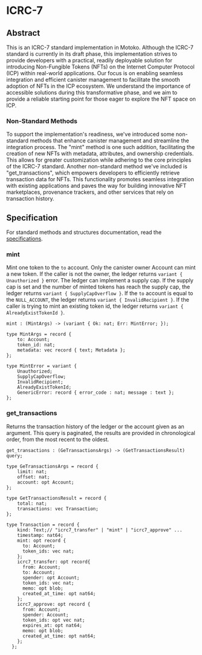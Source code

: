 # ICRC-7

## Abstract

This is an ICRC-7 standard implementation in Motoko. Although the ICRC-7 standard is currently in its draft phase, this implementation strives to provide developers with a practical, readily deployable solution for introducing Non-Fungible Tokens (NFTs) on the Internet Computer Protocol (ICP) within real-world applications. Our focus is on enabling seamless integration and efficient canister management to facilitate the smooth adoption of NFTs in the ICP ecosystem. We understand the importance of accessible solutions during this transformative phase, and we aim to provide a reliable starting point for those eager to explore the NFT space on ICP.

### Non-Standard Methods

To support the implementation's readiness, we've introduced some non-standard methods that enhance canister management and streamline the integration process. The "mint" method is one such addition, facilitating the creation of new NFTs with metadata, attributes, and ownership credentials. This allows for greater customization while adhering to the core principles of the ICRC-7 standard. Another non-standard method we've included is "get_transactions", which empowers developers to efficiently retrieve transaction data for NFTs. This functionality promotes seamless integration with existing applications and paves the way for building innovative NFT marketplaces, provenance trackers, and other services that rely on transaction history.

## Specification

For standard methods and structures documentation, read the [specifications](https://github.com/dfinity/ICRC/blob/main/ICRCs/ICRC-7/ICRC-7.md).

### mint

Mint one token to the `to` account. Only the canister owner Account can mint a new token.
If the caller is not the owner, the ledger returns `variant { Unauthorized }` error.
The ledger can implement a supply cap. If the supply cap is set and the number of minted tokens has reach the supply cap, the ledger returns `variant { SupplyCapOverflow }`.
If the `to` account is equal to the `NULL_ACCOUNT`, the ledger returns `variant { InvalidRecipient }`.
If the caller is trying to mint an existing token id, the ledger returns `variant { AlreadyExistTokenId }`.

```candid "Methods" +=
mint : (MintArgs) -> (variant { Ok: nat; Err: MintError; });
```

```candid "Type definitions" +=
type MintArgs = record {
    to: Account;
    token_id: nat;
    metadata: vec record { text; Metadata };
};

type MintError = variant {
    Unauthorized;
    SupplyCapOverflow;
    InvalidRecipient;
    AlreadyExistTokenId;
    GenericError: record { error_code : nat; message : text };
};
```

### get_transactions

Returns the transaction history of the ledger or  the account given as an argument. This query is paginated, the results are provided in chronological order, from the most recent to the oldest.

```candid "Methods" +=
get_transactions : (GeTransactionsArgs) -> (GetTransactionsResult) query;
```

```candid "Type definitions" +=
type GeTransactionsArgs = record {
    limit: nat;
    offset: nat;
    account: opt Account;
};

type GetTransactionsResult = record {
    total: nat;
    transactions: vec Transaction;
};

type Transaction = record {
    kind: Text;// "icrc7_transfer" | "mint" | "icrc7_approve" ...
    timestamp: nat64;
    mint: opt record {
      to: Account;
      token_ids: vec nat;
    };
    icrc7_transfer: opt record{
      from: Account;
      to: Account;
      spender: opt Account;
      token_ids: vec nat;
      memo: opt blob;
      created_at_time: opt nat64;
    };
    icrc7_approve: opt record {
      from: Account;
      spender: Account;
      token_ids: opt vec nat;
      expires_at: opt nat64;
      memo: opt blob;
      created_at_time: opt nat64;
    };
  };
```
